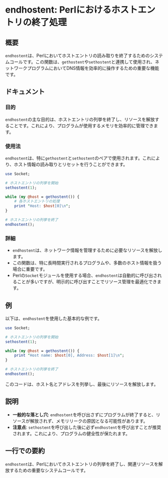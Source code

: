 <!--
Meta Description: # endhostent: Perlにおけるホストエントリの終了処理 ## 概要 `endhostent`は、Perlにおいてホストエントリの読み取りを終了するためのシステムコールです。この関数は、`gethostent`や`sethostent`と連携して使用され、ネットワークプログラムにおいてD...
Meta Keywords: endhostent, host, sethostent, gethostent, これにより
-->

# endhostent: Perlにおけるホストエントリの終了処理

## 概要
`endhostent`は、Perlにおいてホストエントリの読み取りを終了するためのシステムコールです。この関数は、`gethostent`や`sethostent`と連携して使用され、ネットワークプログラムにおいてDNS情報を効率的に操作するための重要な機能です。

## ドキュメント
### 目的
`endhostent`の主な目的は、ホストエントリの列挙を終了し、リソースを解放することです。これにより、プログラムが使用するメモリを効率的に管理できます。

### 使用法
`endhostent`は、特に`gethostent`と`sethostent`のペアで使用されます。これにより、ホスト情報の読み取りとリセットを行うことができます。

```perl
use Socket;

# ホストエントリの列挙を開始
sethostent(1);

while (my @host = gethostent()) {
    # 各ホストエントリの処理
    print "Host: $host[0]\n";
}

# ホストエントリの列挙を終了
endhostent();
```

### 詳細
- `endhostent`は、ネットワーク情報を管理するために必要なリソースを解放します。
- この関数は、特に長時間実行されるプログラムや、多数のホスト情報を扱う場合に重要です。
- Perlの`Socket`モジュールを使用する場合、`endhostent`は自動的に呼び出されることが多いですが、明示的に呼び出すことでリソース管理を最適化できます。

## 例
以下は、`endhostent`を使用した基本的な例です。

```perl
use Socket;

# ホストエントリの列挙を開始
sethostent(1);

while (my @host = gethostent()) {
    print "Host name: $host[0], Address: $host[1]\n";
}

# ホストエントリの列挙を終了
endhostent();
```

このコードは、ホスト名とアドレスを列挙し、最後にリソースを解放します。

## 説明
- **一般的な落とし穴**: `endhostent`を呼び出さずにプログラムが終了すると、リソースが解放されず、メモリリークの原因となる可能性があります。
- **注意点**: `sethostent`を呼び出した後に必ず`endhostent`を呼び出すことが推奨されます。これにより、プログラムの健全性が保たれます。

## 一行での要約
`endhostent`は、Perlにおいてホストエントリの列挙を終了し、関連リソースを解放するための重要なシステムコールです。